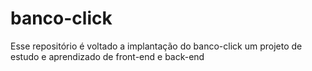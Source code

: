 # banco-click
Esse repositório é voltado a implantação do banco-click um projeto de estudo e aprendizado de front-end e back-end
